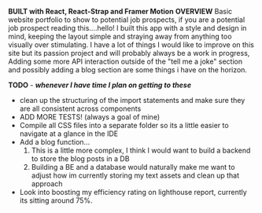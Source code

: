 **BUILT with React, React-Strap and Framer Motion**
**OVERVIEW**
Basic website portfolio to show to potential job prospects, if you are a potential job prospect reading this....hello! 
I built this app with a style and design in mind, keeping the layout simple and straying away from anything too visually 
over stimulating. I have a lot of things I would like to improve on this site but its passion project and will probably always be 
a work in progress, Adding some more API interaction outside of the "tell me a joke" section and possibly adding a blog section are 
some things i have on the horizon. 

**TODO** - ***whenever I have time I plan on getting to these***
 * clean up the structuring of the import statements and make sure they are all consistent across components 
 * ADD MORE TESTS! (always a goal of mine)
 * Compile all CSS files into a separate folder so its a little easier to navigate at a glance in the IDE
 * Add a blog function...
    1. This is a little more complex, I think I would want to build a backend to store the blog posts in a DB
    2. Building a BE and a database would naturally make me want to adjust how im currently storing my text assets and clean up that approach
 * Look into boosting my efficiency rating on lighthouse report, currently its sitting around 75%.
 
